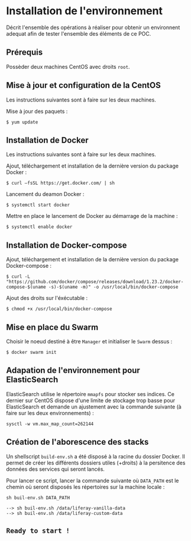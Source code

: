 # Installation de l'environnement

Décrit l'ensemble des opérations à réaliser pour obtenir un environnent adequat afin de tester l'ensemble des éléments de ce POC.

## Prérequis

Possèder deux machines CentOS avec droits `root`.

## Mise à jour et configuration de la CentOS

Les instructions suivantes sont à faire sur les deux machines.

Mise à jour des paquets :

```shell
$ yum update
```

## Installation de Docker

Les instructions suivantes sont à faire sur les deux machines.

Ajout, téléchargement et installation de la dernière version du package Docker :

```shell
$ curl –fsSL https://get.docker.com/ | sh
```

Lancement du deamon Docker :

```shell
$ systemctl start docker
```

Mettre en place le lancement de Docker au démarrage de la machine :

```shell
$ systemctl enable docker
```

## Installation de Docker-compose

Ajout, téléchargement et installation de la dernière version du package Docker-compose :

```shell
$ curl -L "https://github.com/docker/compose/releases/download/1.23.2/docker-compose-$(uname -s)-$(uname -m)" -o /usr/local/bin/docker-compose
```

Ajout des droits sur l'éxécutable :

```shell
$ chmod +x /usr/local/bin/docker-compose
```

## Mise en place du Swarm

Choisir le noeud destiné à être `Manager` et initialiser le `Swarm` dessus :

```shell
$ docker swarm init
```

## Adapation de l'environnement pour ElasticSearch

ElasticSearch utilise le répertoire `mmapfs` pour stocker ses indices. Ce dernier sur CentOS dispose d'une limite de stockage trop basse pour ElasticSearch et demande un ajustement avec la commande suivante (à faire sur les deux environnements) :

```shell
sysctl -w vm.max_map_count=262144
```

## Création de l'aborescence des stacks

Un shellscript `build-env.sh` a été disposé à la racine du dossier Docker. Il permet de créer les différents dossiers utiles (+droits) à la persitence des données des services qui seront lancés.

Pour lancer ce script, lancer la commande suivante où `DATA_PATH` est le chemin où seront disposés les répertoires sur la machine locale :

```shell
sh buil-env.sh DATA_PATH

--> sh buil-env.sh /data/liferay-vanilla-data
--> sh buil-env.sh /data/liferay-custom-data
```

## `Ready to start !`